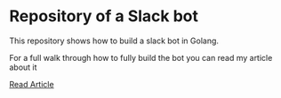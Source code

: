# Repository of a Slack bot 
This repository shows how to build a slack bot in Golang.  

For a full walk through how to fully build the bot you can read my article about it  


[Read Article](https://betterprogramming.pub/building-a-slack-bot-in-golang-1025b3e606bc)